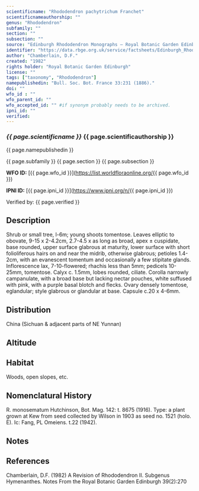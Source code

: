 ```yaml
---
scientificname: "Rhododendron pachytrichum Franchet"
scientificnameauthorship: ""
genus: "Rhododendron"
subfamily: ""
section: ""
subsection: ""
source: "Edinburgh Rhododendron Monographs – Royal Botanic Garden Edinburgh"
identifier: "https://data.rbge.org.uk/service/factsheets/Edinburgh_Rhododendron_Monographs.xhtml"
author: "Chamberlain, D.F."
created: "1982"
rights holder: "Royal Botanic Garden Edinburgh"
license: ""
tags: ["taxonomy", "Rhododendron"]
namepublishedin: "Bull. Soc. Bot. France 33:231 (1886)."
doi: ""
wfo_id : ""
wfo_parent_id: ""
wfo_accepted_id: "" #if synonym probably needs to be archived.                      
ipni_id: ""
verified:
---
```

### _{{ page.scientificname }}_ {{ page.scientificauthorship }}
 {{ page.namepublishedin }}

{{ page.subfamily }} {{ page.section }} {{ page.subsection }}

**WFO ID:** [{{ page.wfo_id }}](https://list.worldfloraonline.org/{{ page.wfo_id }})

**IPNI ID:** [{{ page.ipni_id }}](https://www.ipni.org/n/{{ page.ipni_id }})

Verified by: {{ page.verified }}



## Description
Shrub or small tree, l-6m; young shoots tomentose. Leaves elliptic to obovate, 9-15 x 2-4.2cm, 2.7-4.5 x as long as broad, apex ± cuspidate, base rounded, upper surface glabrous at maturity, lower surface with short folioliferous hairs on and near the midrib, otherwise glabrous; petioles 1.4-2cm, with an evanescent tomentum and occasionally a few stipitate glands. Inflorescence lax, 7-10-flowered; rhachis less than 5mm; pedicels 10-25mm, tomentose. Calyx c. 1.5mm, lobes rounded, ciliate. Corolla narrowly campanulate, with a broad base but lacking nectar pouches, white suffused with pink, with a purple basal blotch and flecks. Ovary densely tomentose, eglandular; style glabrous or glandular at base. Capsule c.20 x 4-6mm.

## Distribution
China (Sichuan & adjacent parts of NE Yunnan)

## Altitude


## Habitat
Woods, open slopes, etc.

## Nomenclatural History
R. monosematum Hutchinson, Bot. Mag. 142: t. 8675 (1916). Type: a plant grown at Kew from seed collected by Wilson in 1903 as seed no. 1521 (holo. E). Ic: Fang, PL Omeiens. t.22 (1942).
                       
## Notes


## References

Chamberlain, D.F. (1982) A Revision of Rhododendron II. Subgenus Hymenanthes. Notes From the Royal Botanic Garden Edinburgh 39(2):270
